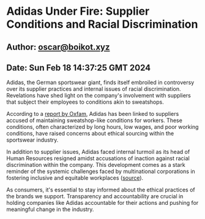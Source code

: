 # Adidas Under Fire: Supplier Conditions and Racial Discrimination
## Author: oscar@boikot.xyz
## Date: Sun Feb 18 14:37:25 GMT 2024

Adidas, the German sportswear giant, finds itself embroiled in controversy over its supplier practices and internal issues of racial discrimination. Revelations have shed light on the company's involvement with suppliers that subject their employees to conditions akin to sweatshops.

According to a [report by Oxfam](https://www.oxfam.org.au/explore/workers-rights/adidas), Adidas has been linked to suppliers accused of maintaining sweatshop-like conditions for workers. These conditions, often characterized by long hours, low wages, and poor working conditions, have raised concerns about ethical sourcing within the sportswear industry.

In addition to supplier issues, Adidas faced internal turmoil as its head of Human Resources resigned amidst accusations of inaction against racial discrimination within the company. This development comes as a stark reminder of the systemic challenges faced by multinational corporations in fostering inclusive and equitable workplaces ([source](https://www.reuters.com/article/us-adidas-race/adidas-human-resources-head-steps-down-after-race-row-idUSKBN241332?il=0)).

As consumers, it's essential to stay informed about the ethical practices of the brands we support. Transparency and accountability are crucial in holding companies like Adidas accountable for their actions and pushing for meaningful change in the industry.

